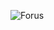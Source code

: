 ![Forus](https://github.com/Forus-Spec/Forus-Spec/assets/118015826/b953cc7b-21fa-4736-80d9-b8ee0dcbfca0)
